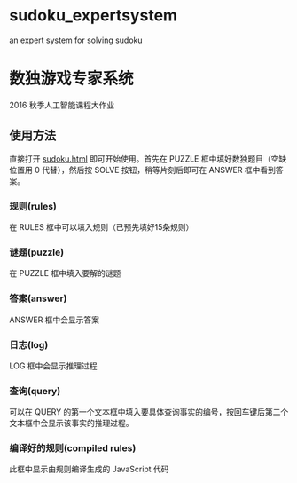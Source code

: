 # sudoku_expertsystem
an expert system for solving sudoku

# 数独游戏专家系统
2016 秋季人工智能课程大作业

## 使用方法
直接打开 [sudoku.html](sudoku.html) 即可开始使用。首先在 PUZZLE 框中填好数独题目（空缺位置用 0 代替），然后按 SOLVE 按钮，稍等片刻后即可在 ANSWER 框中看到答案。

### 规则(rules)
在 RULES 框中可以填入规则（已预先填好15条规则）
### 谜题(puzzle)
在 PUZZLE 框中填入要解的谜题
### 答案(answer)
ANSWER 框中会显示答案
### 日志(log)
LOG 框中会显示推理过程
### 查询(query)
可以在 QUERY 的第一个文本框中填入要具体查询事实的编号，按回车键后第二个文本框中会显示该事实的推理过程。
### 编译好的规则(compiled rules)
此框中显示由规则编译生成的 JavaScript 代码

